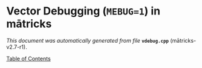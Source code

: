 
# Vector Debugging (`MEBUG=1`) in mātricks
_This document was automatically generated from file_ **`vdebug.cpp`** (mātricks-v2.7-r1).


[Table of Contents](README.md)
